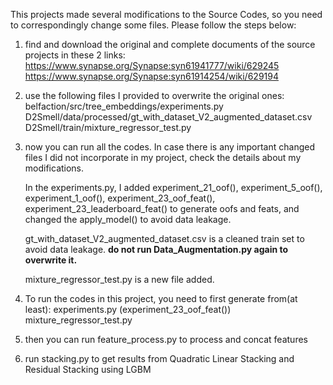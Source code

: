 This projects made several modifications to the Source Codes, so you need to correspondingly change some files. Please follow the steps below:
1. find and download the original and complete documents of the source projects in these 2 links:
   https://www.synapse.org/Synapse:syn61941777/wiki/629245
   https://www.synapse.org/Synapse:syn61914254/wiki/629194
   
2. use the following files I provided to overwrite the original ones:
   belfaction/src/tree_embeddings/experiments.py
   D2Smell/data/processed/gt_with_dataset_V2_augmented_dataset.csv
   D2Smell/train/mixture_regressor_test.py
   
3. now you can run all the codes. In case there is any important changed files I did not incorporate in my project, check the details about my modifications.
   
   In the experiments.py, I added experiment_21_oof(), experiment_5_oof(), experiment_1_oof(), experiment_23_oof_feat(), experiment_23_leaderboard_feat() to generate oofs and feats,
   and changed the apply_model() to avoid data leakage.
   
   gt_with_dataset_V2_augmented_dataset.csv is a cleaned train set to avoid data leakage. **do not run Data_Augmentation.py again to overwrite it.**

   mixture_regressor_test.py is a new file added.
   
4. To run the codes in this project, you need to first generate from(at least):
   experiments.py (experiment_23_oof_feat())
   mixture_regressor_test.py

7. then you can run feature_process.py to process and concat features

9. run stacking.py to get results from Quadratic Linear Stacking and Residual Stacking using LGBM
